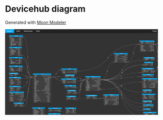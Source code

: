 # Devicehub diagram

Generated with [Moon Modeler](https://www.datensen.com/)

![Preview](Preview.png)